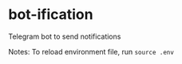 # bot-ification

Telegram bot to send notifications

Notes:
To reload environment file, run `source .env`